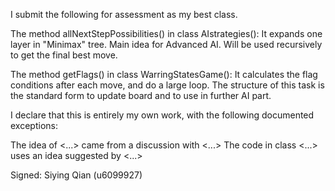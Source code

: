 I submit the following for assessment as my best class.


The method allNextStepPossibilities() in class AIstrategies():
It expands one layer in "Minimax" tree. Main idea for Advanced AI. Will be used recursively to get the final best move.


The method getFlags() in class WarringStatesGame():
It calculates the flag conditions after each move, and do a large loop.
The structure of this task is the standard form to update board and to use in further AI part.


I declare that this is entirely my own work, with the following documented exceptions:


The idea of <...> came from a discussion with <...>
The code in class <...> uses an idea suggested by <...>


Signed: Siying Qian (u6099927)
